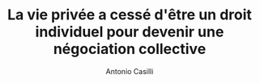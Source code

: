 ---
layout: post
title: "La vie privée a cessé d'être un droit individuel pour devenir une négociation collective"
link: "https://mstdn.fr/@whilelm/113678788363432749"
author: "Antonio Casilli"
published_date: "N/A"
description: ""
language: "fr"
categories: 
   - Citations
tags: "vie-privée surveillance"
og-tags: "vie-privée surveillance"
permalink: /:categories/:year/:month/:day/:title/
---